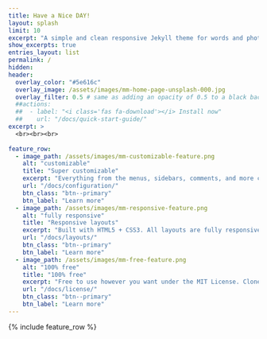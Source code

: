 ```yaml
---
title: Have a Nice DAY!
layout: splash
limit: 10
excerpt: "A simple and clean responsive Jekyll theme for words and photos."
show_excerpts: true
entries_layout: list
permalink: /
hidden: 
header:
  overlay_color: "#5e616c"
  overlay_image: /assets/images/mm-home-page-unsplash-000.jpg
  overlay_filter: 0.5 # same as adding an opacity of 0.5 to a black background
  ##actions:
  ##  - label: "<i class='fas fa-download'></i> Install now"
  ##    url: "/docs/quick-start-guide/"
excerpt: >
  <br><br><br>
  
feature_row:
  - image_path: /assets/images/mm-customizable-feature.png
    alt: "customizable"
    title: "Super customizable"
    excerpt: "Everything from the menus, sidebars, comments, and more can be configured or set with YAML Front Matter."
    url: "/docs/configuration/"
    btn_class: "btn--primary"
    btn_label: "Learn more"
  - image_path: /assets/images/mm-responsive-feature.png
    alt: "fully responsive"
    title: "Responsive layouts"
    excerpt: "Built with HTML5 + CSS3. All layouts are fully responsive with helpers to augment your content."
    url: "/docs/layouts/"
    btn_class: "btn--primary"
    btn_label: "Learn more"
  - image_path: /assets/images/mm-free-feature.png
    alt: "100% free"
    title: "100% free"
    excerpt: "Free to use however you want under the MIT License. Clone it, fork it, customize it... whatever!"
    url: "/docs/license/"
    btn_class: "btn--primary"
    btn_label: "Learn more"      
---
```


{% include feature_row %}
